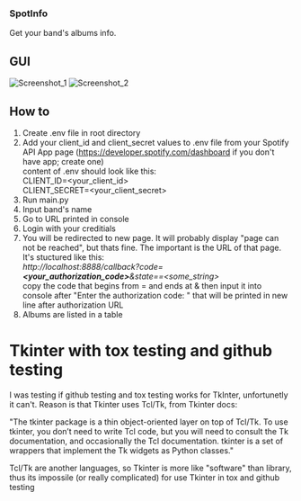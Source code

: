### SpotInfo
Get your band's albums info.
## GUI
![Screenshot_1](https://github.com/drlz0/SpotInfo/assets/121700730/813a4d58-44a2-4cf8-9ed8-b0cbc098714a)
![Screenshot_2](https://github.com/drlz0/SpotInfo/assets/121700730/e5efd8ca-1b36-4df5-84e2-a7a914d83f95)
## How to
1. Create .env file in root directory
2. Add your client_id and client_secret values to .env file from your Spotify API App page (https://developer.spotify.com/dashboard if you don't have app; create one)<br>
   content of .env should look like this:<br>
   CLIENT_ID=<your_client_id><br>
   CLIENT_SECRET=<your_client_secret><br>
3. Run main.py
4. Input band's name
5. Go to URL printed in console
6. Login with your creditials
7. You will be redirected to new page. It will probably display "page can not be reached", but thats fine. The important is the URL of that page. It's stuctured like this:<br>
   _http://localhost:8888/callback?code=**<your_authorization_code>**&state==<some_string>_<br>
   copy the code that begins from = and ends at & then input it into console after "Enter the authorization code: " that will be printed in new line after authorization URL<br>
8. Albums are listed in a table
   
# Tkinter with tox testing and github testing

I was testing if github testing and tox testing works for TkInter, unfortunetly it can't.
Reason is that Tkinter uses Tcl/Tk, from Tkinter docs:

"The tkinter package is a thin object-oriented layer on top of Tcl/Tk.
To use tkinter, you don’t need to write Tcl code, but you will need to
consult the Tk documentation, and occasionally the Tcl documentation. 
tkinter is a set of wrappers that implement the Tk widgets as Python classes."

Tcl/Tk are another languages, so Tkinter is more like "software" than library, thus its impossile (or really complicated) for use Tkinter in tox and github testing
